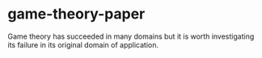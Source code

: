 # game-theory-paper
Game theory has succeeded in many domains but it is worth investigating its failure in its original domain of application. 
